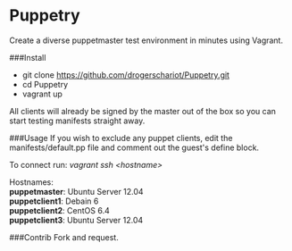 Puppetry
=================

Create a diverse puppetmaster test environment in minutes using Vagrant.


###Install
- git clone https://github.com/drogerschariot/Puppetry.git
- cd Puppetry
- vagrant up

All clients will already be signed by the master out of the box so you can start testing manifests straight away.


###Usage
If you wish to exclude any puppet clients, edit the manifests/default.pp file and comment out the guest's define block.

To connect run: <i>vagrant ssh \<hostname\></i>

Hostnames:<br />
<b>puppetmaster</b>:   Ubuntu Server 12.04 <br />
<b>puppetclient1</b>:  Debain 6            <br />
<b>puppetclient2</b>:	CentOS 6.4          <br />
<b>puppetclient3</b>:	Ubuntu Server 12.04 <br />



###Contrib
Fork and request.
